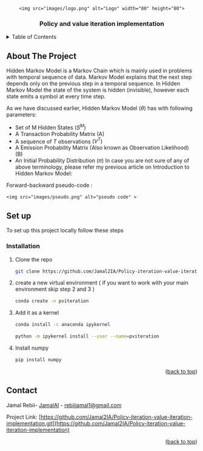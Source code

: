  <a name="readme-top"></a>
 
  
<br />
<div align="center">
 
    <img src="images/logo.png" alt="Logo" width="80" height="80">
 

  <h3 align="center">Policy and value iteration implementation</h3> 
</div>



<!-- TABLE OF CONTENTS -->
<details>
  <summary>Table of Contents</summary>
  <ol>
    <li>
      <a href="#about-the-project">About The Project</a>
    </li>
    <li>
      <a href="#getting-started">Set up</a>
      <ul>
        <li><a href="#installation">Installation</a></li>
      </ul>
    </li>
    <li><a href="#contact">Contact</a></li>
  </ol>
</details>



<!-- ABOUT THE PROJECT -->
## About The Project
 

Hidden Markov Model is a Markov Chain which is mainly used in problems with temporal sequence of data. Markov Model explains that the next step depends only on the previous step in a temporal sequence. In Hidden Markov Model the state of the system is hidden (invisible), however each state emits a symbol at every time step.



As we have discussed earlier, Hidden Markov Model $(\theta)$ has with following parameters:
- Set of M Hidden States $\left(S^M\right)$
- A Transaction Probability Matrix (A)
- A sequence of $T$ observations $\left(V^T\right)$
- A Emission Probability Matrix (Also known as Observation Likelihood) (B)
- An Initial Probability Distribution $(\pi)$
In case you are not sure of any of above terminology, please refer my previous article on Introduction to Hidden Markov Model:

Forward-backward pseudo-code :

 
    <img src="images/pseudo.png" alt="pseudo code" >


 

 
 



<!-- Set up-->
 ## Set up

To set up this project locally follow these steps
 
### Installation

 
1. Clone the repo
   ```sh
   git clone https://github.com/Jamal2IA/Policy-iteration-value-iteration-implementation.git
   ```
3. create a new virtual environment ( if you want to work with your main environment skip step 2  and 3 )
   ```sh
   conda create -n pviteration
   ```
4. Add it as a kernel 
   ```sh
   conda install -c anaconda ipykernel
   ```
   ```sh
   python -m ipykernel install --user --name=pviteration
   ```
5. Install numpy
   ```sh
   pip install numpy
   ```

<p align="right">(<a href="#readme-top">back to top</a>)</p>



 

<!-- CONTACT -->
## Contact

Jamal Rebii- [JamalAI](https://jamal-ai.vercel.app/) - rebiijamal1@gmail.com

Project Link: [https://github.com/Jamal2IA/Policy-iteration-value-iteration-implementation.git](https://github.com/Jamal2IA/Policy-iteration-value-iteration-implementation)

<p align="right">(<a href="#readme-top">back to top</a>)</p>

 
 

 
